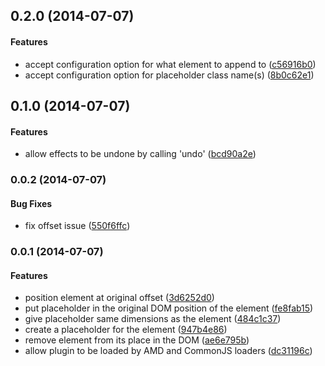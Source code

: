 <a name="0.2.0"></a>
## 0.2.0 (2014-07-07)


#### Features

* accept configuration option for what element to append to ([c56916b0](https://github.com/garrettn/jquery-takeout/commit/c56916b09d5e65ec6b5e01010ec4d6ed60bb2611))
* accept configuration option for placeholder class name(s) ([8b0c62e1](https://github.com/garrettn/jquery-takeout/commit/8b0c62e1e4c2ee10f2b67d33a52d5460c8948a05))


<a name="0.1.0"></a>
## 0.1.0 (2014-07-07)


#### Features

* allow effects to be undone by calling 'undo' ([bcd90a2e](https://github.com/garrettn/jquery-takeout/commit/bcd90a2e66f34b424034cd265db50c60b547775c))


<a name="0.0.2"></a>
### 0.0.2 (2014-07-07)


#### Bug Fixes

* fix offset issue ([550f6ffc](https://github.com/garrettn/jquery-takeout/commit/550f6ffcc523a01247aa57a5e9d246a8e0a16abe))


<a name="0.0.1"></a>
### 0.0.1 (2014-07-07)


#### Features

* position element at original offset ([3d6252d0](https://github.com/garrettn/jquery-takeout/commit/3d6252d006270090727f3429751c36c2e460af86))
* put placeholder in the original DOM position of the element ([fe8fab15](https://github.com/garrettn/jquery-takeout/commit/fe8fab15865873994cf1fb3784dda87c4420acbd))
* give placeholder same dimensions as the element ([484c1c37](https://github.com/garrettn/jquery-takeout/commit/484c1c37ebc68cbdd159d5ab982ab1c1fbcadf3f))
* create a placeholder for the element ([947b4e86](https://github.com/garrettn/jquery-takeout/commit/947b4e86eb6bd4df6f06b0b5e1878cd01970e295))
* remove element from its place in the DOM ([ae6e795b](https://github.com/garrettn/jquery-takeout/commit/ae6e795ba4beb4050a37794597dc98fe277500dd))
* allow plugin to be loaded by AMD and CommonJS loaders ([dc31196c](https://github.com/garrettn/jquery-takeout/commit/dc31196c61b06ed0c67bdc9c90e918a125045a59))

